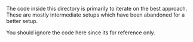 The code inside this directory is primarily to iterate on the best approach. These are mostly intermediate setups which have been abandoned for a better setup.

You should ignore the code here since its for reference only.
